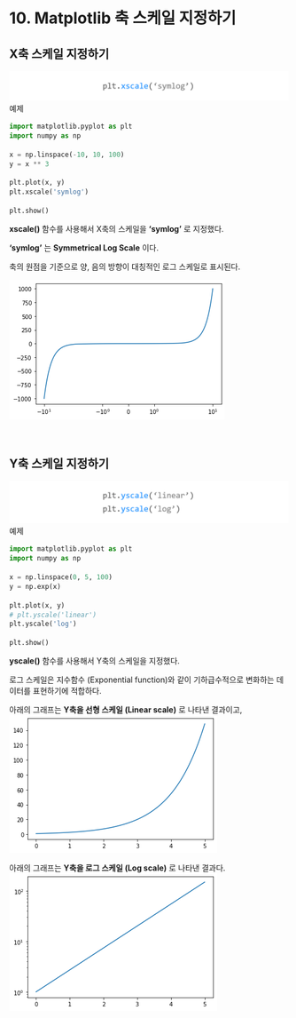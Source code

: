 # 10. Matplotlib 축 스케일 지정하기
## X축 스케일 지정하기
![](Images/2023-05-06-17-27-52.png)
예제  
```python 
import matplotlib.pyplot as plt
import numpy as np

x = np.linspace(-10, 10, 100)
y = x ** 3

plt.plot(x, y)
plt.xscale('symlog')

plt.show()
```
**xscale()** 함수를 사용해서 X축의 스케일을 **‘symlog’** 로 지정했다.

**‘symlog’** 는 **Symmetrical Log Scale** 이다.

축의 원점을 기준으로 양, 음의 방향이 대칭적인 로그 스케일로 표시된다.

![](Images/2023-05-06-17-29-19.png)

</br>

## Y축 스케일 지정하기
![](Images/2023-05-06-17-29-40.png)
예제  
```python
import matplotlib.pyplot as plt
import numpy as np

x = np.linspace(0, 5, 100)
y = np.exp(x)

plt.plot(x, y)
# plt.yscale('linear')
plt.yscale('log')

plt.show()
```
**yscale()** 함수를 사용해서 Y축의 스케일을 지정했다.

로그 스케일은 지수함수 (Exponential function)와 같이 기하급수적으로 변화하는 데이터를 표현하기에 적합하다.

아래의 그래프는 **Y축을 선형 스케일 (Linear scale)** 로 나타낸 결과이고,
![](Images/2023-05-06-17-31-21.png)

아래의 그래프는 **Y축을 로그 스케일 (Log scale)** 로 나타낸 결과다.
![](Images/2023-05-06-17-31-58.png)  